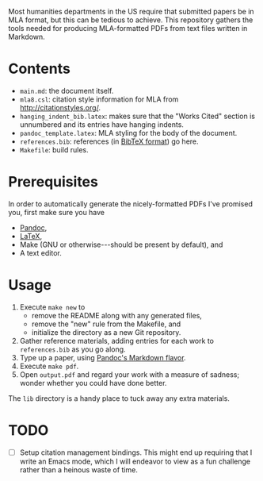 Most humanities departments in the US require that submitted papers be in MLA format, but this can be tedious to achieve.  This repository gathers the tools needed for producing MLA-formatted PDFs from text files written in Markdown.

# Contents

- `main.md`: the document itself.
- `mla8.csl`: citation style information for MLA from http://citationstyles.org/.
- `hanging_indent_bib.latex`: makes sure that the "Works Cited" section is unnumbered and its entries have hanging indents.
- `pandoc_template.latex`: MLA styling for the body of the document.
- `references.bib`: references (in [BibTeX format](https://en.wikipedia.org/wiki/BibTeX#Bibliographic_information_file)) go here.
- `Makefile`: build rules.

# Prerequisites

In order to automatically generate the nicely-formatted PDFs I've promised you, first make sure you have
- [Pandoc](http://pandoc.org/installing.html),
- [LaTeX](https://www.latex-project.org/get/),
- Make (GNU or otherwise---should be present by default), and
- A text editor.

# Usage

1. Execute `make new` to
    - remove the README along with any generated files,
    - remove the "new" rule from the Makefile, and
    - initialize the directory as a new Git repository.
2. Gather reference materials, adding entries for each work to `references.bib` as you go along.
3. Type up a paper, using [Pandoc's Markdown flavor](http://pandoc.org/MANUAL.html#pandocs-markdown).
4. Execute `make pdf`.
4. Open `output.pdf` and regard your work with a measure of sadness; wonder whether you could have done better.

The `lib` directory is a handy place to tuck away any extra materials.

# TODO

- [ ] Setup citation management bindings.  This might end up requiring that I write an Emacs mode, which I will endeavor to view as a fun challenge rather than a heinous waste of time.
